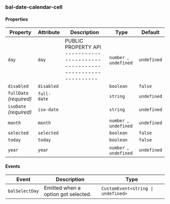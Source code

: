 ### bal-date-calendar-cell
 
#### Properties

| Property                | Attribute   | Description                                                                | Type                    | Default     |
| ----------------------- | ----------- | -------------------------------------------------------------------------- | ----------------------- | ----------- |
| `day`                   | `day`       | PUBLIC PROPERTY API ------------------------------------------------------ | `number `, ` undefined` | `undefined` |
| `disabled`              | `disabled`  |                                                                            | `boolean`               | `false`     |
| `fullDate` _(required)_ | `full-date` |                                                                            | `string`                | `undefined` |
| `isoDate` _(required)_  | `iso-date`  |                                                                            | `string`                | `undefined` |
| `month`                 | `month`     |                                                                            | `number `, ` undefined` | `undefined` |
| `selected`              | `selected`  |                                                                            | `boolean`               | `false`     |
| `today`                 | `today`     |                                                                            | `boolean`               | `false`     |
| `year`                  | `year`      |                                                                            | `number `, ` undefined` | `undefined` |


#### Events

| Event          | Description                         | Type                               |
| -------------- | ----------------------------------- | ---------------------------------- |
| `balSelectDay` | Emitted when a option got selected. | `CustomEvent<string \| undefined>` |


 